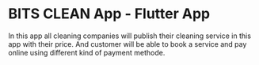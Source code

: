 # BITS CLEAN App - Flutter App

In this app all cleaning companies will publish their cleaning service in this app with their price. And customer will be able to book a service and pay online using different kind of payment methode. 